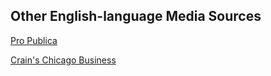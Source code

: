 ## Other English-language Media Sources

[Pro Publica](https://www.propublica.org/)

[Crain's Chicago Business](https://www.chicagobusiness.com/)
